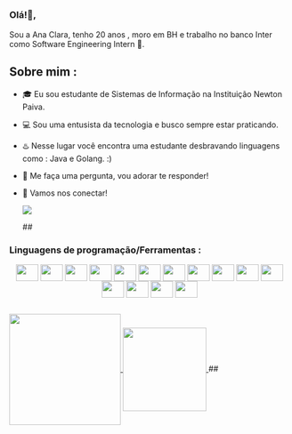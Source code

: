 
##

 

### Olá!👋,
Sou a Ana Clara, tenho 20 anos , moro em BH e trabalho no banco Inter como Software Engineering Intern 👾. 
##
 
## Sobre mim :

- 🎓 Eu sou estudante de Sistemas de Informação na Instituição Newton Paiva.
- 💻 Sou uma entusista da tecnologia e busco sempre estar praticando.
- ♨️ Nesse lugar você encontra uma estudante desbravando linguagens como :  Java e Golang. :)
- 💬 Me faça uma pergunta, vou adorar te responder!

  <div>
- 📖 Vamos nos conectar!
  
  <a href="https://www.linkedin.com/in/ana-nogueira-847a711b5" target="_blank"><img loading="lazy" src="https://img.shields.io/badge/-LinkedIn-%230077B5?style=for-the-badge&logo=linkedin&logoColor=white" target="_blank"></a>
  </div>
  ##


### Linguagens de programação/Ferramentas :


 
</a>
<div style ="display: inline_block " align="center">
<img height=30 width= 40 align="center"  src="https://cdn.jsdelivr.net/gh/devicons/devicon/icons/mysql/mysql-original.svg" />
<img height=30 width = 40 align = "center" src="https://cdn.jsdelivr.net/gh/devicons/devicon@latest/icons/java/java-original.svg" />
<img height=30 width = 40 align = "center" src="https://cdn.jsdelivr.net/gh/devicons/devicon@latest/icons/intellij/intellij-original.svg" />
<img height=30 width = 40 align = "center" src="https://cdn.jsdelivr.net/gh/devicons/devicon@latest/icons/vscode/vscode-original.svg" />
<img height=30 width = 40 align = "center" src="https://cdn.jsdelivr.net/gh/devicons/devicon@latest/icons/go/go-original.svg" />
<img height=30 width = 40 align = "center" src="https://cdn.jsdelivr.net/gh/devicons/devicon@latest/icons/amazonwebservices/amazonwebservices-original-wordmark.svg" />
<img height=30 width = 40 align = "center" src="https://cdn.jsdelivr.net/gh/devicons/devicon@latest/icons/linux/linux-original.svg" />      
<img height=30 width = 40 align = "center" src="https://cdn.jsdelivr.net/gh/devicons/devicon@latest/icons/azuresqldatabase/azuresqldatabase-original.svg" />
<img height=30 width = 40 align = "center" src="https://cdn.jsdelivr.net/gh/devicons/devicon@latest/icons/swagger/swagger-original-wordmark.svg" />
<img height=30 width = 40 align = "center" src="https://cdn.jsdelivr.net/gh/devicons/devicon@latest/icons/oauth/oauth-original.svg" />
<img height=30 width = 40 align = "center" src="https://cdn.jsdelivr.net/gh/devicons/devicon@latest/icons/postman/postman-original.svg" />
<img height=30 width = 40 align = "center" src="https://cdn.jsdelivr.net/gh/devicons/devicon@latest/icons/postgresql/postgresql-original-wordmark.svg" />
<img height=30 width = 40 align = "center" src="https://cdn.jsdelivr.net/gh/devicons/devicon@latest/icons/git/git-original.svg" />
<img height=30 width = 40 align = "center" src="https://cdn.jsdelivr.net/gh/devicons/devicon@latest/icons/sqlite/sqlite-original-wordmark.svg" />
<img height=30 width = 40 align = "center" src="https://cdn.jsdelivr.net/gh/devicons/devicon@latest/icons/gitlab/gitlab-original-wordmark.svg" />



          
          


          


          
           
          
</div>

 ##

<a href="https://github.com/Anaclsouza/github-readme-stats">
  <img height=200 align="center" src="https://github-readme-stats.vercel.app/api?username=Anaclsouza" />
</a>
<a href="https://github.com/Anaclsouza/convoychat">
  <img padding=50 height=150 align="center" src="https://github-readme-stats.vercel.app/api/top-langs?username=Anaclsouza&layout=compact&langs_count=8&card_width=320" />            
</a>
 ##


 



 
          



